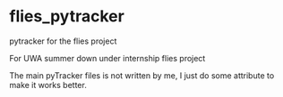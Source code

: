# flies_pytracker
pytracker for the flies project

For UWA summer down under internship flies project

The main pyTracker files is not written by me, I just do some attribute to make it works better.
